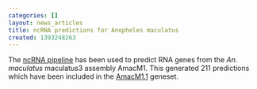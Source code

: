 ```yaml
---
categories: []
layout: news_articles
title: ncRNA predictions for Anopheles maculatus
created: 1393248263
---
```

The <a href="/info/genome/genebuild/ncrna.html">ncRNA pipeline</a> has been used to predict RNA genes from the <em>An. maculatus</em> maculatus3 assembly AmacM1. This generated 211 predictions which have been included in the <a href="/organisms/anopheles-maculatus-b/maculatus3/AmacM1.1">AmacM1.1</a> geneset.
